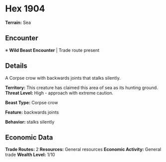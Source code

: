 # Hex 1904

**Terrain:** Sea

## Encounter
※ **Wild Beast Encounter** | Trade route present

## Details
A Corpse crow with backwards joints that stalks silently.

**Territory:** This creature has claimed this area of sea as its hunting ground.
**Threat Level:** High - approach with extreme caution.

**Beast Type:** Corpse crow

**Feature:** backwards joints

**Behavior:** stalks silently

## Economic Data
**Trade Routes:** 2
**Resources:** General resources
**Economic Activity:** General trade
**Wealth Level:** 1/10

